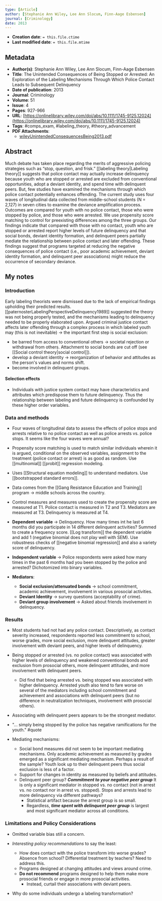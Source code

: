 ```yaml
---
type: [Article]
author: [Stephanie Ann Wiley, Lee Ann Slocum, Finn-Aage Esbensen]
journal: [Criminology]
date: 2013
---
```


* **Creation date**: `= this.file.ctime`
* **Last modified date**: `= this.file.mtime`

## Metadata

* **Author(s)**: Stephanie Ann Wiley, Lee Ann Slocum, Finn-Aage Esbensen
* **Title**: The Unintended Consequences of Being Stopped or Arrested: An Exploration of the Labeling Mechanisms Through Which Police Contact Leads to Subsequent Delinquency
* **Date of publication**: 2013
* **Journal**: Criminology
* **Volume**: 51
* **Issue**: 4
* **Pages**: 927-966
* **URL**: [https://onlinelibrary.wiley.com/doi/abs/10.1111/1745-9125.12024](https://onlinelibrary.wiley.com/doi/abs/10.1111/1745-9125.12024)
* **Tags**: #comps_exam, #labeling_theory, #theory_advancement
* **PDF Attachments**:
  * [wileyUnintendedConsequencesBeing2013.pdf](zotero://open-pdf/library/items/YVG85WGF)

## Abstract

Much debate has taken place regarding the merits of aggressive policing strategies such as “stop, question, and frisk.” [[labeling theory|Labeling theory]] suggests that police contact may actually increase delinquency because youth who are stopped or arrested are excluded from conventional opportunities, adopt a deviant identity, and spend time with delinquent peers. But, few studies have examined the mechanisms through which police contact potentially enhances offending. The current study uses four waves of longitudinal data collected from middle-school students (N = 2,127) in seven cities to examine the deviance amplification process. Outcomes are compared for youth with no police contact, those who were stopped by police, and those who were arrested. We use propensity score matching to control for preexisting differences among the three groups. Our findings indicate that compared with those with no contact, youth who are stopped or arrested report higher levels of future delinquency and that social bonds, deviant identity formation, and delinquent peers partially mediate the relationship between police contact and later offending. These findings suggest that programs targeted at reducing the negative consequences of police contact (i.e., poor academic achievement, deviant identity formation, and delinquent peer associations) might reduce the occurrence of secondary deviance.

## My notes

### Introduction

Early labeling theorists were dismissed due to the lack of empirical findings upholding their predicted results. [[paternosterLabelingPerspectiveDelinquency1989]] suggested the theory was not being properly tested, and the mechanisms leading to delinquency needed to be properly elaborated upon. Argued criminal justice contact affects later offending through a complex process in which labeled youth may (this is not inevitable) -> the important first step is social exclusion:

* be barred from access to conventional others -> societal rejection or withdrawal from others. Attachment to social bonds are cut off (see [[Social control theory|social control]]).
* develop a deviant identity -> reorganization of behavior and attitudes as the person's values and norms shift.
* become involved in delinquent groups.

#### Selection effects

* Individuals with justice system contact may have characteristics and attributes which predispose them to future delinquency. Thus the relationship between labeling and future delinquency is confounded by these higher order variables.

### Data and methods

* Four waves of longitudinal data to assess the effects of police stops and arrests relative to no police contact as well as police arrests vs. police stops. It seems like the four waves were annual?
  
* Propensity score matching is used to match similar individuals wherein it is argued, conditional on the observed variables, assignment to the treatment (police contact or arrest) is as good as random. Use [[multinomial]] [[probit]] regression modeling.
  
* Uses [[Structural equation modeling]] to understand mediators. Use [[bootstrapped standard errors]].
  
* Data comes from the [[Gang Resistance Education and Training]] program -> middle schools across the country.
  
* Control measures and measures used to create the propensity score are measured at T1. Police contact is measured in T2 and T3. Mediators are measured at T3. Delinquency is measured at T4.
  
* **Dependent variable** -> Delinquency. How many times int he last 6 months did you participate in 14 different delinquent activities? Summed to create a frequency score. [[Log transform]] the dependent variable and add 1 (negative binomial does not play well with SEM). Use robustness checks of [[negative binomial regression]] and also a variety score of delinquency.
  
* **Independent variable** -> Police respondents were asked how many times in the past 6 months had you been stopped by the police and arrested? Dichotomized into binary variables.
  
* **Mediators**:
	* **Social exclusion/attenuated bonds** -> school commitment, academic achievement, involvement in various prosocial activities.
	* **Deviant Identity** -> survey questions (acceptability of crime).
	* **Deviant group involvement** -> Asked about friends involvement in delinquency.

### Results

* Most students had not had any police contact. Descriptively, as contact severity increased, respondents reported less commitment to school, worse grades, more social exclusion, more delinquent attitudes, greater involvement with deviant peers, and higher levels of delinquency.
  
* Being stopped or arrested (vs. no police contact) was associated with higher levels of delinquency and weakened conventional bonds and exclusion from prosocial others, more delinquent attitudes, and more involvement with delinquent peers.
	* Did find that being arrested vs. being stopped was associated with higher delinquency. Arrested youth also tend to fare worse on several of the mediators including school commitment and achievement and associations with delinquent peers (but no difference in neutralization techniques, involvement with prosocial others).
	  
* Associating with delinquent peers appears to be the strongest mediator.
* "... simply being stopped by the police has negative ramifications for the youth." #quote 
  
* Mediating mechanisms:
	* Social bond measures did not seem to be important mediating mechanisms. Only academic achievement as measured by grades emerged as a significant mediating mechanism. Perhaps a result of the sample? Youth look up to their delinquent peers thus social exclusion is less of a factor.
	* Support for changes in identity as measured by beliefs and attitudes.
	* Delinquent peer group? ***Commitment to your negative peer group*** It is only a significant mediator in stopped vs. no contact (not in arrest vs. no contact nor in arrest vs. stopped). Stops and arrests lead to more delinquency via different pathways?
		* Statistical artifact because the arrest group is so small.
		* Regardless, ***time spent with delinquent peer group*** is largest and most significant mediator across all conditions.

### Limitations and Policy Considerations

* Omitted variable bias still a concern.
  
* *Interesting policy recommendations* to say the least:
	* How does contact with the police transform into worse grades? Absence from school? Differential treatment by teachers? Need to address this.
	* Programs designed at changing attitudes and views around crime.
	* **Do not recommend** programs designed to help them make more prosocial friends or engage in more prosocial activities.
		* Instead, curtail their associations with deviant peers.
		  
* Why do some individuals undergo a labeling transformation?